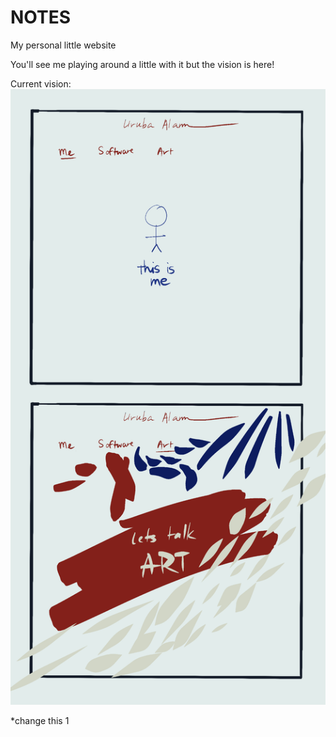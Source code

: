 # NOTES
My personal little website 

You'll see me playing around a little with it but the vision is here!

Current vision:
![Alt text](images/visionPlan.jpg)

*change this 1
